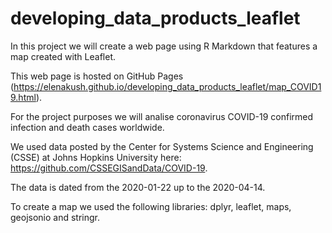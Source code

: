 # developing_data_products_leaflet

In this project we will create a web page using R Markdown that features a map created with Leaflet.

This web page is hosted on GitHub Pages (https://elenakush.github.io/developing_data_products_leaflet/map_COVID19.html).

For the project purposes we will analise coronavirus COVID-19 confirmed infection and death cases worldwide.

We used data posted by the Center for Systems Science and Engineering (CSSE) at Johns Hopkins University here: https://github.com/CSSEGISandData/COVID-19.

The data is dated from the 2020-01-22 up to the 2020-04-14.

To create a map we used the following libraries: dplyr, leaflet, maps, geojsonio and stringr.
